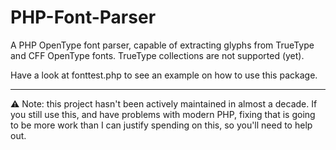 # PHP-Font-Parser

A PHP OpenType font parser, capable of extracting glyphs
from TrueType and CFF OpenType fonts. TrueType collections
are not supported (yet).

Have a look at fonttest.php to see an example on how to
use this package.

---

:warning: Note: this project hasn't been actively maintained
in almost a decade. If you still use this, and have problems
with modern PHP, fixing that is going to be more work than I
can justify spending on this, so you'll need to help out.

